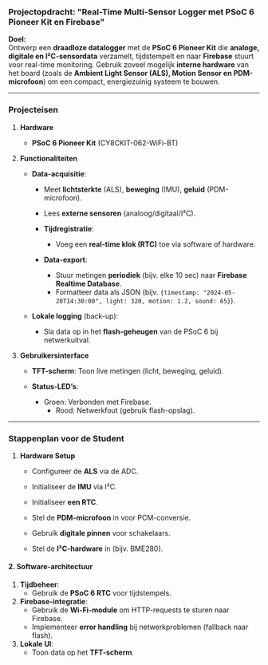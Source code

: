### **Projectopdracht: "Real-Time Multi-Sensor Logger met PSoC 6 Pioneer Kit en Firebase"**  
**Doel:**  
Ontwerp een **draadloze datalogger** met de **PSoC 6 Pioneer Kit** die **analoge, digitale en I²C-sensordata** verzamelt, tijdstempelt en naar **Firebase** stuurt voor real-time monitoring. Gebruik zoveel mogelijk **interne hardware** van het board (zoals de **Ambient Light Sensor (ALS), Motion Sensor en PDM-microfoon**) om een compact, energiezuinig systeem te bouwen.  

---

### **Projecteisen**  
1. **Hardware**  
   - **PSoC 6 Pioneer Kit** (CY8CKIT-062-WiFi-BT)  


2. **Functionaliteiten**  

   - **Data-acquisitie**:
     - Meet **lichtsterkte** (ALS), **beweging** (IMU), **geluid** (PDM-microfoon).  
     - Lees **externe sensoren** (analoog/digitaal/I²C).  
     
     - **Tijdregistratie**:  
       - Voeg een **real-time klok (RTC)** toe via software of hardware.  
     
     - **Data-export**:  
       - Stuur metingen **periodiek** (bijv. elke 10 sec) naar **Firebase Realtime Database**.  
       - Formatteer data als JSON (bijv. `{timestamp: "2024-05-20T14:30:00", light: 320, motion: 1.2, sound: 65}`).  
     

   - **Lokale logging** (back-up):  
     - Sla data op in het **flash-geheugen** van de PSoC 6 bij netwerkuitval.  


3. **Gebruikersinterface**  

   - **TFT-scherm**: Toon live metingen (licht, beweging, geluid).  

   - **Status-LED’s**:  
     - Groen: Verbonden met Firebase.  
       - Rood: Netwerkfout (gebruik flash-opslag).  


---

### **Stappenplan voor de Student**  
1. **Hardware Setup**  

   - Configureer de **ALS** via de ADC.  
   - Initialiseer de **IMU** via I²C. 
   - Initialiseer **een RTC**. 
   - Stel de **PDM-microfoon** in voor PCM-conversie.  

   - Gebruik **digitale pinnen** voor schakelaars.

   - Stel de **I²C-hardware** in (bijv. BME280).  

#### **2. Software-architectuur**  
1. **Tijdbeheer**:  
   - Gebruik de **PSoC 6 RTC** voor tijdstempels.  
2. **Firebase-integratie**:  
   - Gebruik de **Wi-Fi-module** om HTTP-requests te sturen naar Firebase.  
   - Implementeer **error handling** bij netwerkproblemen (fallback naar flash).  
3. **Lokale UI**:  
   - Toon data op het **TFT-scherm**. 